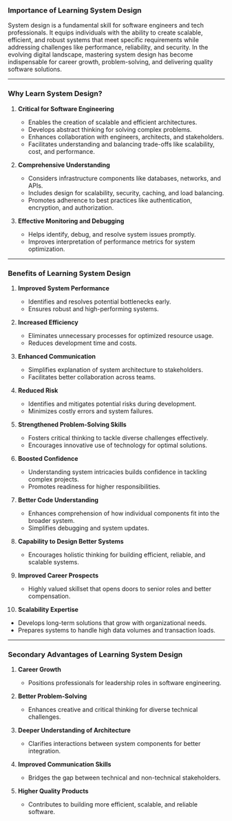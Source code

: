 ### Importance of Learning System Design  

System design is a fundamental skill for software engineers and tech professionals. It equips individuals with the ability to create scalable, efficient, and robust systems that meet specific requirements while addressing challenges like performance, reliability, and security. In the evolving digital landscape, mastering system design has become indispensable for career growth, problem-solving, and delivering quality software solutions.

---

### **Why Learn System Design?**  

1. **Critical for Software Engineering**  
   - Enables the creation of scalable and efficient architectures.  
   - Develops abstract thinking for solving complex problems.  
   - Enhances collaboration with engineers, architects, and stakeholders.  
   - Facilitates understanding and balancing trade-offs like scalability, cost, and performance.  

2. **Comprehensive Understanding**  
   - Considers infrastructure components like databases, networks, and APIs.  
   - Includes design for scalability, security, caching, and load balancing.  
   - Promotes adherence to best practices like authentication, encryption, and authorization.  

3. **Effective Monitoring and Debugging**  
   - Helps identify, debug, and resolve system issues promptly.  
   - Improves interpretation of performance metrics for system optimization.  

---

### **Benefits of Learning System Design**  

1. **Improved System Performance**  
   - Identifies and resolves potential bottlenecks early.  
   - Ensures robust and high-performing systems.  

2. **Increased Efficiency**  
   - Eliminates unnecessary processes for optimized resource usage.  
   - Reduces development time and costs.  

3. **Enhanced Communication**  
   - Simplifies explanation of system architecture to stakeholders.  
   - Facilitates better collaboration across teams.  

4. **Reduced Risk**  
   - Identifies and mitigates potential risks during development.  
   - Minimizes costly errors and system failures.  

5. **Strengthened Problem-Solving Skills**  
   - Fosters critical thinking to tackle diverse challenges effectively.  
   - Encourages innovative use of technology for optimal solutions.  

6. **Boosted Confidence**  
   - Understanding system intricacies builds confidence in tackling complex projects.  
   - Promotes readiness for higher responsibilities.  

7. **Better Code Understanding**  
   - Enhances comprehension of how individual components fit into the broader system.  
   - Simplifies debugging and system updates.  

8. **Capability to Design Better Systems**  
   - Encourages holistic thinking for building efficient, reliable, and scalable systems.  

9. **Improved Career Prospects**  
   - Highly valued skillset that opens doors to senior roles and better compensation.  

10. **Scalability Expertise**  
   - Develops long-term solutions that grow with organizational needs.  
   - Prepares systems to handle high data volumes and transaction loads.  

---

### **Secondary Advantages of Learning System Design**  

1. **Career Growth**  
   - Positions professionals for leadership roles in software engineering.  

2. **Better Problem-Solving**  
   - Enhances creative and critical thinking for diverse technical challenges.  

3. **Deeper Understanding of Architecture**  
   - Clarifies interactions between system components for better integration.  

4. **Improved Communication Skills**  
   - Bridges the gap between technical and non-technical stakeholders.  

5. **Higher Quality Products**  
   - Contributes to building more efficient, scalable, and reliable software.  

